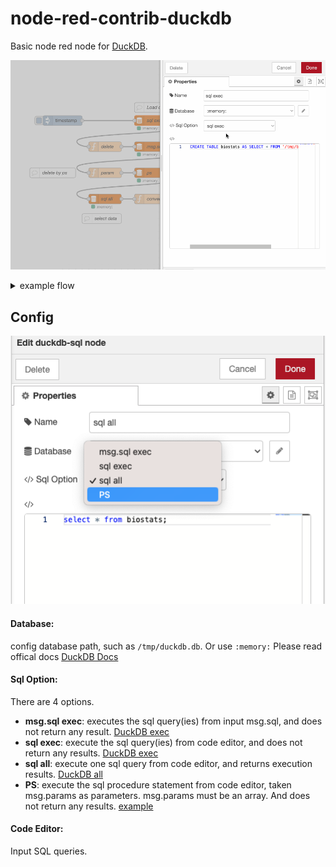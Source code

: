# node-red-contrib-duckdb

Basic node red node for [DuckDB](https://duckdb.org/docs/).

![example-flow](https://github.com/GuanyiLi-Craig/static-files/blob/b8d9a56b43eaf23249cd1c9e0f2c7bb448ba96ed/node-red-contrib-duckdb/duckdb_example.gif)

<details>
  <summary>example flow</summary>
[
    {
        "id": "b90f4082584092f6",
        "type": "tab",
        "label": "Flow 2",
        "disabled": false,
        "info": "",
        "env": []
    },
    {
        "id": "c7d5b39d375ccb7b",
        "type": "inject",
        "z": "b90f4082584092f6",
        "name": "",
        "props": [
            {
                "p": "payload"
            },
            {
                "p": "topic",
                "vt": "str"
            }
        ],
        "repeat": "",
        "crontab": "",
        "once": false,
        "onceDelay": 0.1,
        "topic": "",
        "payload": "",
        "payloadType": "date",
        "x": 160,
        "y": 340,
        "wires": [
            [
                "196c2851bab1c113"
            ]
        ]
    },
    {
        "id": "f8e17a1eba95f02f",
        "type": "function",
        "z": "b90f4082584092f6",
        "name": "convert to array",
        "func": "var array = msg.payload;\nvar res = []\nvar h = Object.keys(array[0]);\nres.push(h);\nvar v = array.map(a => Object.values(a));\nres = res.concat(v);\nmsg.payload = res;\nreturn msg;",
        "outputs": 1,
        "noerr": 0,
        "initialize": "",
        "finalize": "",
        "libs": [],
        "x": 460,
        "y": 580,
        "wires": [
            [
                "c76990bb18d33038"
            ]
        ]
    },
    {
        "id": "c76990bb18d33038",
        "type": "table-viewer",
        "z": "b90f4082584092f6",
        "name": "",
        "property": "payload",
        "fieldType": "msg",
        "width": 200,
        "height": 160,
        "rows": "30",
        "active": true,
        "outputs": 0,
        "x": 690,
        "y": 340,
        "wires": []
    },
    {
        "id": "3a2645fb18edd47b",
        "type": "function",
        "z": "b90f4082584092f6",
        "name": "delete",
        "func": "msg.sql = \"delete from biostats where biostats.Name = 'Alex';\"\nreturn msg;",
        "outputs": 1,
        "noerr": 0,
        "initialize": "",
        "finalize": "",
        "libs": [],
        "x": 290,
        "y": 420,
        "wires": [
            [
                "42145b0bcd274e3e"
            ]
        ]
    },
    {
        "id": "c0e8af5319b8be88",
        "type": "function",
        "z": "b90f4082584092f6",
        "name": "param",
        "func": "msg.params = [\"Ruth\", \"Page\"];\nreturn msg;",
        "outputs": 1,
        "noerr": 0,
        "initialize": "",
        "finalize": "",
        "libs": [],
        "x": 290,
        "y": 500,
        "wires": [
            [
                "00f2a449f9a0102f"
            ]
        ]
    },
    {
        "id": "196c2851bab1c113",
        "type": "duckdb-sql",
        "z": "b90f4082584092f6",
        "mydb": "1f48e62e598e5e07",
        "sqlquery": "exec",
        "sql": "CREATE TABLE biostats AS SELECT * FROM '/tmp/biostats.csv';",
        "name": "sql exec",
        "x": 440,
        "y": 340,
        "wires": [
            [
                "3a2645fb18edd47b"
            ]
        ]
    },
    {
        "id": "42145b0bcd274e3e",
        "type": "duckdb-sql",
        "z": "b90f4082584092f6",
        "mydb": "1f48e62e598e5e07",
        "sqlquery": "msg.sql",
        "sql": "",
        "name": "msg.sql exec",
        "x": 450,
        "y": 420,
        "wires": [
            [
                "c0e8af5319b8be88"
            ]
        ]
    },
    {
        "id": "00f2a449f9a0102f",
        "type": "duckdb-sql",
        "z": "b90f4082584092f6",
        "mydb": "1f48e62e598e5e07",
        "sqlquery": "prepared",
        "sql": "delete from biostats where biostats.Name = $1 or biostats.Name = $2;",
        "name": "ps",
        "x": 430,
        "y": 500,
        "wires": [
            [
                "9c7c070e0d6efb38"
            ]
        ]
    },
    {
        "id": "9c7c070e0d6efb38",
        "type": "duckdb-sql",
        "z": "b90f4082584092f6",
        "mydb": "1f48e62e598e5e07",
        "sqlquery": "all",
        "sql": "select * from biostats;",
        "name": "sql all",
        "x": 290,
        "y": 580,
        "wires": [
            [
                "f8e17a1eba95f02f"
            ]
        ]
    },
    {
        "id": "9352b3746503ca70",
        "type": "comment",
        "z": "b90f4082584092f6",
        "name": "Load data",
        "info": "",
        "x": 440,
        "y": 300,
        "wires": []
    },
    {
        "id": "d89164b4ee752ec2",
        "type": "comment",
        "z": "b90f4082584092f6",
        "name": "select data",
        "info": "",
        "x": 280,
        "y": 640,
        "wires": []
    },
    {
        "id": "829611c93040f7ef",
        "type": "comment",
        "z": "b90f4082584092f6",
        "name": "delete by ps",
        "info": "",
        "x": 130,
        "y": 500,
        "wires": []
    },
    {
        "id": "1f48e62e598e5e07",
        "type": "duckdb",
        "db": ":memory:"
    }
]
</details>

## Config

![duckdb-sql-config](https://github.com/GuanyiLi-Craig/static-files/blob/b8d9a56b43eaf23249cd1c9e0f2c7bb448ba96ed/node-red-contrib-duckdb/duckdb_sql_config.png)

#### Database:

config database path, such as `/tmp/duckdb.db`. Or use `:memory:` Please read offical docs [DuckDB Docs](https://duckdb.org/docs/connect)

#### Sql Option:

There are 4 options.

* **msg.sql exec**: executes the sql query(ies) from input msg.sql, and does not return any result. [DuckDB exec](https://duckdb.org/docs/api/nodejs/reference#module_duckdb..Connection+exec)
* **sql exec**: execute the sql query(ies) from code editor, and does not return any results. [DuckDB exec](https://duckdb.org/docs/api/nodejs/reference#module_duckdb..Connection+exec)
* **sql all**: execute one sql query from code editor, and returns execution results. [DuckDB all](https://duckdb.org/docs/api/nodejs/reference#module_duckdb..Connection+all)
* **PS**: execute the sql procedure statement from code editor, taken msg.params as parameters. msg.params must be an array. And does not return any results. [example](https://duckdb.org/docs/api/c/prepared)

#### Code Editor:

Input SQL queries.

